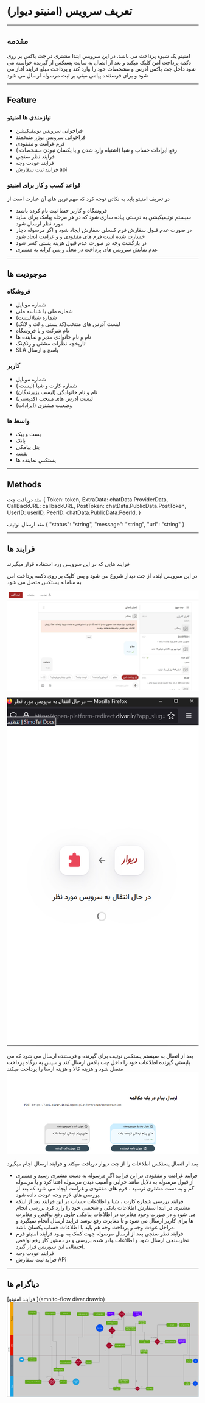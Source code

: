 # تعریف سرویس  (امنیتو دیوار)  

---

## مقدمه

امنیتو یک شیوه پرداخت می باشد. در این سرویس ابتدا مشتری در جت باکس بر روی دکمه پرداخت امن کلیک میکند و بعد از اتصال به سایت پستکس از گیرنده خواسته می شود داخل چت باکس آدرس و مشخصات خود را وارد کند و پرداخت مبلغ فرایند آغاز می شود و برای فرستنده پیامی مبنی بر ثبت مرسوله ارسال می شود 

---

## Feature


### نیازمندی ها امنیتو

- فراخوانی سرویس نوتیفیکیشن
- فراخوانی سرویس یوزر منیجمند
- فرم غرامت و مفقودی
- رفع ایرادات حساب و شبا (اشتباه وارد شدن و یا یکسان نبودن مشخصات )
- فرایند نظر سنجی 
- فرایند عودت وجه 
- فرایند ثبت سفارش api


### قواعد کسب و کار برای امنیتو 

در تعریف امنیتو باید به نکاتی توجه کرد که مهم ترین های آن عبارت است از 

- فروشگاه و کاربر حتما ثبت نام کرده باشند 
- سیستم نوتیفیکیشن به درستی پیاده سازی شود که در هر مرحله پیامک برای ساید مورد نظر ارسال شود 
- در صورت عدم قبول سفارش فرم کنسلی سفارش ایجاد شود و اگر مرسوله دچار خسارت شده است فرم های مفقودی و و غرامت ایجاد شود
- در بازگشت وجه در صورت عدم قبول هزینه پستی کسر شود 
- عدم نمایش سرویس های پرداخت در محل و پس کرایه به مشتری 

 
---

## موجودیت ها

### فروشگاه 

- شماره موبایل
- شماره ملی یا شناسه ملی 
- شماره شبا(لیست)
- (کد پستی و لت و لانگ)لیست آدرس های منتخب 
- نام شرکت و یا فروشگاه
- نام و نام خانوادی مدیر و نماینده ها
-  تاریخچه نظرات مشتی و رنکینگ
-  SLA پاسخ و ارسال

### کاربر 

- شماره موبایل
- شماره کارت و شبا (لیست )
- نام و نام خانوادگی (لیست پزیرندگان)
- لیست آدرس های منتخب (کدپستی)
- وضعیت مشتری (ایرادات)
  
### واسط ها

- پست و پیک 
- بانک 
- پنل پیامکی 
- نقشه 
- پستکس نماینده ها

---

## Methods

متد دریافت چت 
{
Token: token,
ExtraData: chatData.ProviderData,
CallBackURL: callbackURL,
PostToken: chatData.PublicData.PostToken,
UserID: userID,
PeerID: chatData.PublicData.PeerId,
}

متد ارسال نوتیف 
{
"status": "string",
"message": "string",
"url": "string"
}

---

## فرایند ها

فرایند هایی که در این سرویس ورد استفاده قرار میگیرند 

در این سرویس ابتده از چت دیدار شروع می شود و پس کلیک بر روی دکمه پرداخت امن به سامانه پستکس متصل می شود 

![فرایند امنیتو  ](1.jpg)

![فرایند امنیتو  ](3.jpg)

بعد از اتصال به سیستم پستکس نوتیف برای گیرنده و فرستنده ارسال می شود که می بایستی گیرنده اطلاعات خود را داخل چت باکس ارسال کند  و سپس به درگاه پرداخت متصل شود و هزینه کالا و هزینه ارسا را پرداخت میکند
![فرایند امنیتو  ](2.jpg)

بعد ار اتصال پستکس اطلاعات را از چت دیوار دریافت میکند و فرایند ارسال اجام میگیرد 

- فرایند غرامت و مفقودی
  در این فرایند اگر مرسوله به دست مشتری رسید و مشتری از قبول مرسوله به دلایل مانند خرابی و آسیب دیدن مرسوله اعتنا کرد و یا مرسوله گم و به دست مشتری نرسید ، فرم های مفقودی و غرامت ایجاد می شود که بعد از بررسی های لازم وجه عودت داده شود.
- فرایند بررسی شماره کارت ، شبا و اطلاعات حساب 
  در این فرایند بعد از اینکه مشتری در ابتدا سفارش اطلاعات بانکی و شخصی خود را وارد کرد بررسی انجام می شود و در صورت وجود مغایرت در اطلاعات پیامکی حاوی رفع نواقص و مغایرت ها برای کاربر ارسال می شود و تا مغایرت رفع نوشد فرایند ارسال انجام نمیگیرد و مراحل عودت وجه و پرداخت وجه هم باید با اطلاعات حساب یکسان باشد.
- فرایند نظر سنجی 
  بعد از ارسال مرسوله جهت کمک به بهبود فرایند امنیتو فرم نظرسنجی ارسال شود و اطلاعات وادر شده بررسی و در دستور کار رفع نواقص احتمالی این سوریس قرار گیرد.
- فرایند عودت وجه 
- فراید ثبت سفارش APi

---

## دیاگرام ها

[فرایند امنیتو ](amnito-flow divar.drawio)
![فرایند امنیتو  ](amnito%20flow.png)


